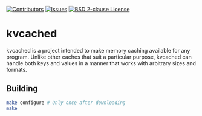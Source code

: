 [![Contributors][contributors-shield]][contributors-url]
[![Issues][issues-shield]][issues-url]
[![BSD 2-clause License][license-shield]][license-url]
# kvcached

kvcached is a project intended to make memory caching available for any program. Unlike other caches that suit a particular purpose, kvcached can handle both keys and values in a manner that works with arbitrary sizes and formats.

[contributors-shield]: https://img.shields.io/github/contributors/FrankTCA/kvcached.svg?style=for-the-badge
[contributors-url]: https://github.com/FrankTCA/kvcached/graphs/contributors
[issues-shield]: https://img.shields.io/github/issues/FrankTCA/kvcached.svg?style=for-the-badge
[issues-url]: https://github.com/FrankTCA/kvcached/issues
[license-shield]: https://img.shields.io/github/license/FrankTCA/kvcached.svg?style=for-the-badge
[license-url]: https://github.com/FrankTCA/kvcached/blob/master/LICENSE.txt

## Building
```sh
make configure # Only once after downloading
make
```
